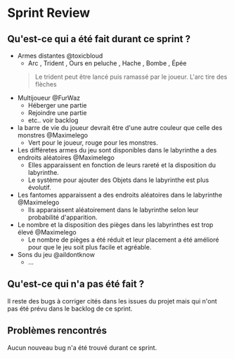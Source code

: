# Sprint Review
## Qu'est-ce qui a été fait durant ce sprint ?
- Armes distantes @toxicbloud
    -  Arc , Trident , Ours en peluche , Hache , Bombe , Épée
    > Le trident peut être lancé puis ramassé par le joueur.
    > L'arc tire des flèches
- Multijoueur @FurWaz
    - Héberger une partie
    - Rejoindre une partie 
    - etc.. voir backlog
- la barre de vie du joueur devrait être d'une autre couleur que celle des monstres @Maximelego
    - Vert pour le joueur, rouge pour les monstres.
- Les différetes armes du jeu sont disponibles dans le labyrinthe a des endroits aléatoires @Maximelego
    - Elles apparaissent en fonction de leurs rareté et la disposition du labyrinthe.
    - Le système pour ajouter des Objets dans le labyrinthe est plus évolutif.
- Les fantomes apparaissent a des endroits aléatoires dans le labyrinthe @Maximelego
    - Ils apparaissent aléatoirement dans le labyrinthe selon leur probabilité d'apparition.
- Le nombre et la disposition des pièges dans les labyrinthes est trop élevé @Maximelego
    - Le nombre de pièges a été réduit et leur placement a été amélioré pour que le jeu soit plus facile et agréable.
- Sons du jeu @aildontknow
    - ...

## Qu'est-ce qui n'a pas été fait ?
Il reste des bugs à corriger cités dans les issues du projet mais qui n'ont pas été prévu dans le backlog de ce sprint.

## Problèmes rencontrés
Aucun nouveau bug n'a été trouvé durant ce sprint.
